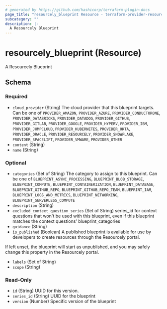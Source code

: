 ```yaml
---
# generated by https://github.com/hashicorp/terraform-plugin-docs
page_title: "resourcely_blueprint Resource - terraform-provider-resourcely"
subcategory: ""
description: |-
  A Resourcely Blueprint
---
```


# resourcely_blueprint (Resource)

A Resourcely Blueprint



<!-- schema generated by tfplugindocs -->
## Schema

### Required

- `cloud_provider` (String) The cloud provider that this blueprint targets. Can be one of `PROVIDER_AMAZON`, `PROVIDER_AZURE`, `PROVIDER_CONDUCTORONE`, `PROVIDER_DATABRICKS`, `PROVIDER_DATADOG`, `PROVIDER_GITHUB`, `PROVIDER_GITLAB`, `PROVIDER_GOOGLE`, `PROVIDER_HYPERV`, `PROVIDER_IBM`, `PROVIDER_JUMPCLOUD`, `PROVIDER_KUBERNETES`, `PROVIDER_OKTA`, `PROVIDER_ORACLE`, `PROVIDER_RESOURCELY`, `PROVIDER_SNOWFLAKE`, `PROVIDER_SPACELIFT`, `PROVIDER_VMWARE`, `PROVIDER_OTHER`
- `content` (String)
- `name` (String)

### Optional

- `categories` (Set of String) The category to assign to this blueprint. Can be one of `BLUEPRINT_ASYNC_PROCESSING`, `BLUEPRINT_BLOB_STORAGE`, `BLUEPRINT_COMPUTE`, `BLUEPRINT_CONTAINERIZATION`, `BLUEPRINT_DATABASE`, `BLUEPRINT_GITHUB_REPO`, `BLUEPRINT_GITHUB_REPO_TEAM`, `BLUEPRINT_IAM`, `BLUEPRINT_LOGS_AND_METRICS`, `BLUEPRINT_NETWORKING`, `BLUEPRINT_SERVERLESS_COMPUTE`
- `description` (String)
- `excluded_context_question_series` (Set of String) series_id for context questions that won't be used with this blueprint, even if this blueprint matches the context questions' blueprint_categories
- `guidance` (String)
- `is_published` (Boolean) A published blueprint is available for use by developers to create resources through the Resourcely portal.

If left unset, the blueprint will start as unpublished, and you may safely change this property in the Resourcely portal.
- `labels` (Set of String)
- `scope` (String)

### Read-Only

- `id` (String) UUID for this version.
- `series_id` (String) UUID for the blueprint
- `version` (Number) Specific version of the blueprint
